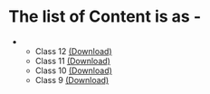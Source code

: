 # The list of Content is as - 
*
     * Class 12 [(Download)](https://ncert.nic.in/textbook/pdf/kemh1dd.zip)
     * Class 11 [(Download)](https://ncert.nic.in/textbook/pdf/kemh1dd.zip)
     * Class 10 [(Download)](https://ncert.nic.in/textbook/pdf/kemh1dd.zip)
     * Class 9 [(Download)](https://ncert.nic.in/textbook/pdf/kemh1dd.zip)
